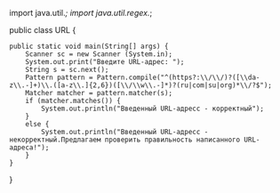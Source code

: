 import java.util.*;
import java.util.regex.*;

public class URL {

	public static void main(String[] args) {
		Scanner sc = new Scanner (System.in);
		System.out.print("Введите URL-адрес: ");
		String s = sc.next();
		Pattern pattern = Pattern.compile("^(https?:\\/\\/)?([\\da-z\\.-]+)\\.([a-z\\.]{2,6})([\\/\\w\\.-]*)?(ru|com|su|org)*\\/?$");
		Matcher matcher = pattern.matcher(s);
		if (matcher.matches()) {
			System.out.println("Введенный URL-адресс - корректный");
		}
		else {
			System.out.println("Введенный URL-адресс - некорректный.Предлагаем проверить правильность написанного URL-адреса!");
		}
	}

}
